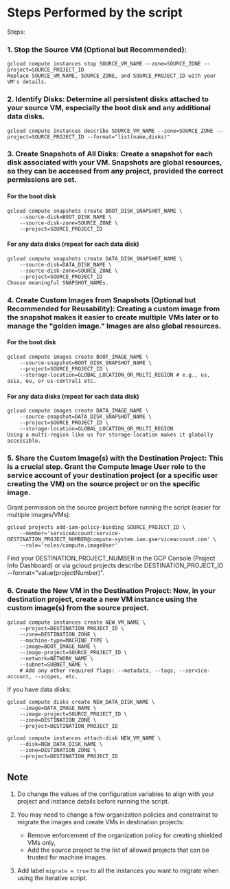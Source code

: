 # Steps Performed by the script

Steps:

### 1. Stop the Source VM (Optional but Recommended):

```
gcloud compute instances stop SOURCE_VM_NAME --zone=SOURCE_ZONE --project=SOURCE_PROJECT_ID
Replace SOURCE_VM_NAME, SOURCE_ZONE, and SOURCE_PROJECT_ID with your VM's details.
```

### 2. Identify Disks: Determine all persistent disks attached to your source VM, especially the boot disk and any additional data disks.

```
gcloud compute instances describe SOURCE_VM_NAME --zone=SOURCE_ZONE --project=SOURCE_PROJECT_ID --format="list(name,disks)"
```

### 3. Create Snapshots of All Disks: Create a snapshot for each disk associated with your VM. Snapshots are global resources, so they can be accessed from any project, provided the correct permissions are set.

#### For the boot disk

``` 
gcloud compute snapshots create BOOT_DISK_SNAPSHOT_NAME \
    --source-disk=BOOT_DISK_NAME \
    --source-disk-zone=SOURCE_ZONE \
    --project=SOURCE_PROJECT_ID
```

#### For any data disks (repeat for each data disk)

```
gcloud compute snapshots create DATA_DISK_SNAPSHOT_NAME \
    --source-disk=DATA_DISK_NAME \
    --source-disk-zone=SOURCE_ZONE \
    --project=SOURCE_PROJECT_ID
Choose meaningful SNAPSHOT_NAMEs.
```

### 4. Create Custom Images from Snapshots (Optional but Recommended for Reusability): Creating a custom image from the snapshot makes it easier to create multiple VMs later or to manage the "golden image." Images are also global resources.

#### For the boot disk

```
gcloud compute images create BOOT_IMAGE_NAME \
    --source-snapshot=BOOT_DISK_SNAPSHOT_NAME \
    --project=SOURCE_PROJECT_ID \
    --storage-location=GLOBAL_LOCATION_OR_MULTI_REGION # e.g., us, asia, eu, or us-central1 etc.
```

#### For any data disks (repeat for each data disk)

```
gcloud compute images create DATA_IMAGE_NAME \
    --source-snapshot=DATA_DISK_SNAPSHOT_NAME \
    --project=SOURCE_PROJECT_ID \
    --storage-location=GLOBAL_LOCATION_OR_MULTI_REGION
Using a multi-region like us for storage-location makes it globally accessible.
```

### 5. Share the Custom Image(s) with the Destination Project: This is a crucial step. Grant the Compute Image User role to the service account of your destination project (or a specific user creating the VM) on the source project or on the specific image.

Grant permission on the source project before running the script (easier for multiple images/VMs):

```
gcloud projects add-iam-policy-binding SOURCE_PROJECT_ID \
    --member='serviceAccount:service-DESTINATION_PROJECT_NUMBER@compute-system.iam.gserviceaccount.com' \
    --role='roles/compute.imageUser'
```

Find your DESTINATION_PROJECT_NUMBER in the GCP Console (Project Info Dashboard) or via gcloud projects describe DESTINATION_PROJECT_ID --format="value(projectNumber)".


### 6. Create the New VM in the Destination Project: Now, in your destination project, create a new VM instance using the custom image(s) from the source project.

```
gcloud compute instances create NEW_VM_NAME \
    --project=DESTINATION_PROJECT_ID \
    --zone=DESTINATION_ZONE \
    --machine-type=MACHINE_TYPE \
    --image=BOOT_IMAGE_NAME \
    --image-project=SOURCE_PROJECT_ID \
    --network=NETWORK_NAME \
    --subnet=SUBNET_NAME \
    # Add any other required flags: --metadata, --tags, --service-account, --scopes, etc.
```

If you have data disks:

```
gcloud compute disks create NEW_DATA_DISK_NAME \
    --image=DATA_IMAGE_NAME \
    --image-project=SOURCE_PROJECT_ID \
    --zone=DESTINATION_ZONE \
    --project=DESTINATION_PROJECT_ID
```

```
gcloud compute instances attach-disk NEW_VM_NAME \
    --disk=NEW_DATA_DISK_NAME \
    --zone=DESTINATION_ZONE \
    --project=DESTINATION_PROJECT_ID
```


## Note

1. Do change the values of the configuration variables to align with your project and instance details before running the script.

2. You may need to change a few organization policies and constrainst to migrate the images and create VMs in destination projects:
    + Remove enforcement of the organization policy for creating shielded VMs only,
    + Add the source project to the list of allowed projects that can be trusted for machine images. 

3. Add label `migrate = true` to all the instances you want to migrate when using the iterative script.





